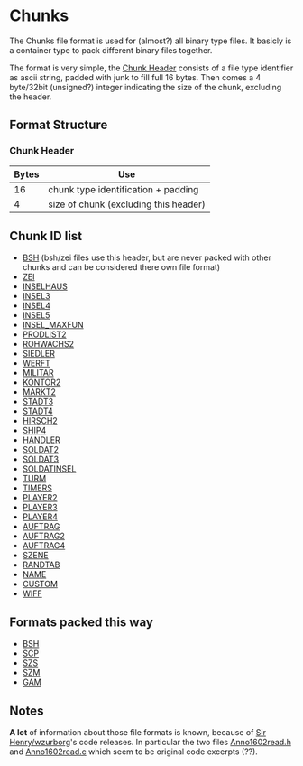 # Chunks #

The Chunks file format is used for (almost?) all binary type files.
It basicly is a container type to pack different binary files together.

The format is very simple, the [Chunk Header](#chunk-header) consists of a file type identifier as ascii string, padded with junk to fill full 16 bytes. Then comes a 4 byte/32bit (unsigned?) integer indicating the size of the chunk, excluding the header.

## Format Structure ##

### Chunk Header ###

| Bytes | Use                                   |
|-------|---------------------------------------|
| 16    | chunk type identification + padding   |
| 4     | size of chunk (excluding this header) |

## Chunk ID list ##

- [BSH](bsh.md) (bsh/zei files use this header, but are never packed with other chunks and can be considered there own file format)
- [ZEI](bsh.md)
- [INSELHAUS]()
- [INSEL3]()
- [INSEL4]()
- [INSEL5]()
- [INSEL_MAXFUN]()
- [PRODLIST2]()
- [ROHWACHS2]()
- [SIEDLER]()
- [WERFT]()
- [MILITAR]()
- [KONTOR2]()
- [MARKT2]()
- [STADT3]()
- [STADT4]()
- [HIRSCH2]()
- [SHIP4]()
- [HANDLER]()
- [SOLDAT2]()
- [SOLDAT3]()
- [SOLDATINSEL]()
- [TURM]()
- [TIMERS]()
- [PLAYER2]()
- [PLAYER3]()
- [PLAYER4]()
- [AUFTRAG]()
- [AUFTRAG2]()
- [AUFTRAG4]()
- [SZENE]()
- [RANDTAB]()
- [NAME](./chunks/name.md)
- [CUSTOM]()
- [WIFF]()

## Formats packed this way ##

- [BSH](./bsh.md)
- [SCP](./scp.md)
- [SZS](./szs.md)
- [SZM](./szm.md)
- [GAM](./gam.md)

## Notes ##

**A lot** of information about those file formats is known, because of [Sir Henry/wzurborg](https://github.com/wzurborg)'s code releases. In particular the two files [Anno1602read.h](https://github.com/wzurborg/scenexplorer/blob/master/Anno1602read.h) and [Anno1602read.c](https://github.com/wzurborg/scenexplorer/blob/master/Anno1602read.c) which seem to be original code excerpts (??).

